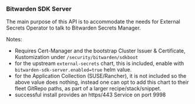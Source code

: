 ### Bitwarden SDK Server

The main purpose of this API is to accommodate the needs for External Secrets Operator to talk to Bitwarden Secrets Manager.

Notes: 

  * Requires Cert-Manager and the bootstrap Cluster Issuer & Certificate, Kustomization under `/security/bitwarden/sdkboot`
  * for the upstream `external-secrets` chart, this is included, enable with `bitwarden-sdk-server.enabled=true` helm value.  
  * for the Application Collection (SUSE/Rancher), it is not included so the above value does nothing, instead one can opt to add this chart to their fleet GitRepo paths, as part of a larger recipe/stack/snippet.
  * successful install provides an https/443 Service on port 9998


